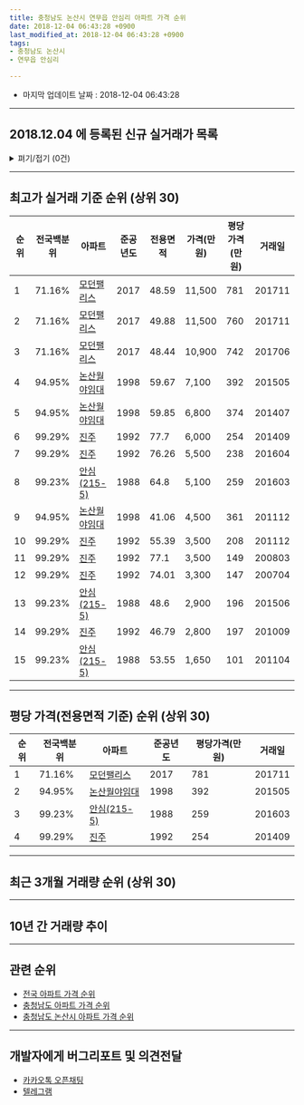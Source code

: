 ```yaml
---
title: 충청남도 논산시 연무읍 안심리 아파트 가격 순위
date: 2018-12-04 06:43:28 +0900
last_modified_at: 2018-12-04 06:43:28 +0900
tags:
- 충청남도 논산시
- 연무읍 안심리

---
```


* 마지막 업데이트 날짜 : 2018-12-04 06:43:28

---

## 2018.12.04 에 등록된 신규 실거래가 목록

<details>
<summary>펴기/접기 (0건)</summary>
<div markdown="1">

|아파트|전국백분위|준공년도|전용면적|가격(만원)|평당가격(만원)|거래일|
|---|---|---|---|---|---|---|
|없음|||||||


</div>
</details>

---

## 최고가 실거래 기준 순위 (상위 30)


|순위|전국백분위|아파트|준공년도|전용면적|가격(만원)|평당가격(만원)|거래일|
|---|---|---|---|---|---|---|---|
|1|71.16%|[모던팰리스](https://search.naver.com/search.naver?query=%EC%B6%A9%EC%B2%AD%EB%82%A8%EB%8F%84+%EB%85%BC%EC%82%B0%EC%8B%9C+%EC%97%B0%EB%AC%B4%EC%9D%8D+%EC%95%88%EC%8B%AC%EB%A6%AC+%EB%AA%A8%EB%8D%98%ED%8C%B0%EB%A6%AC%EC%8A%A4)|2017|48.59|11,500|781|201711|
|2|71.16%|[모던팰리스](https://search.naver.com/search.naver?query=%EC%B6%A9%EC%B2%AD%EB%82%A8%EB%8F%84+%EB%85%BC%EC%82%B0%EC%8B%9C+%EC%97%B0%EB%AC%B4%EC%9D%8D+%EC%95%88%EC%8B%AC%EB%A6%AC+%EB%AA%A8%EB%8D%98%ED%8C%B0%EB%A6%AC%EC%8A%A4)|2017|49.88|11,500|760|201711|
|3|71.16%|[모던팰리스](https://search.naver.com/search.naver?query=%EC%B6%A9%EC%B2%AD%EB%82%A8%EB%8F%84+%EB%85%BC%EC%82%B0%EC%8B%9C+%EC%97%B0%EB%AC%B4%EC%9D%8D+%EC%95%88%EC%8B%AC%EB%A6%AC+%EB%AA%A8%EB%8D%98%ED%8C%B0%EB%A6%AC%EC%8A%A4)|2017|48.44|10,900|742|201706|
|4|94.95%|[논산월야임대](https://search.naver.com/search.naver?query=%EC%B6%A9%EC%B2%AD%EB%82%A8%EB%8F%84+%EB%85%BC%EC%82%B0%EC%8B%9C+%EC%97%B0%EB%AC%B4%EC%9D%8D+%EC%95%88%EC%8B%AC%EB%A6%AC+%EB%85%BC%EC%82%B0%EC%9B%94%EC%95%BC%EC%9E%84%EB%8C%80)|1998|59.67|7,100|392|201505|
|5|94.95%|[논산월야임대](https://search.naver.com/search.naver?query=%EC%B6%A9%EC%B2%AD%EB%82%A8%EB%8F%84+%EB%85%BC%EC%82%B0%EC%8B%9C+%EC%97%B0%EB%AC%B4%EC%9D%8D+%EC%95%88%EC%8B%AC%EB%A6%AC+%EB%85%BC%EC%82%B0%EC%9B%94%EC%95%BC%EC%9E%84%EB%8C%80)|1998|59.85|6,800|374|201407|
|6|99.29%|[진주](https://search.naver.com/search.naver?query=%EC%B6%A9%EC%B2%AD%EB%82%A8%EB%8F%84+%EB%85%BC%EC%82%B0%EC%8B%9C+%EC%97%B0%EB%AC%B4%EC%9D%8D+%EC%95%88%EC%8B%AC%EB%A6%AC+%EC%A7%84%EC%A3%BC)|1992|77.7|6,000|254|201409|
|7|99.29%|[진주](https://search.naver.com/search.naver?query=%EC%B6%A9%EC%B2%AD%EB%82%A8%EB%8F%84+%EB%85%BC%EC%82%B0%EC%8B%9C+%EC%97%B0%EB%AC%B4%EC%9D%8D+%EC%95%88%EC%8B%AC%EB%A6%AC+%EC%A7%84%EC%A3%BC)|1992|76.26|5,500|238|201604|
|8|99.23%|[안심(215-5)](https://search.naver.com/search.naver?query=%EC%B6%A9%EC%B2%AD%EB%82%A8%EB%8F%84+%EB%85%BC%EC%82%B0%EC%8B%9C+%EC%97%B0%EB%AC%B4%EC%9D%8D+%EC%95%88%EC%8B%AC%EB%A6%AC+%EC%95%88%EC%8B%AC%28215-5%29)|1988|64.8|5,100|259|201603|
|9|94.95%|[논산월야임대](https://search.naver.com/search.naver?query=%EC%B6%A9%EC%B2%AD%EB%82%A8%EB%8F%84+%EB%85%BC%EC%82%B0%EC%8B%9C+%EC%97%B0%EB%AC%B4%EC%9D%8D+%EC%95%88%EC%8B%AC%EB%A6%AC+%EB%85%BC%EC%82%B0%EC%9B%94%EC%95%BC%EC%9E%84%EB%8C%80)|1998|41.06|4,500|361|201112|
|10|99.29%|[진주](https://search.naver.com/search.naver?query=%EC%B6%A9%EC%B2%AD%EB%82%A8%EB%8F%84+%EB%85%BC%EC%82%B0%EC%8B%9C+%EC%97%B0%EB%AC%B4%EC%9D%8D+%EC%95%88%EC%8B%AC%EB%A6%AC+%EC%A7%84%EC%A3%BC)|1992|55.39|3,500|208|201112|
|11|99.29%|[진주](https://search.naver.com/search.naver?query=%EC%B6%A9%EC%B2%AD%EB%82%A8%EB%8F%84+%EB%85%BC%EC%82%B0%EC%8B%9C+%EC%97%B0%EB%AC%B4%EC%9D%8D+%EC%95%88%EC%8B%AC%EB%A6%AC+%EC%A7%84%EC%A3%BC)|1992|77.1|3,500|149|200803|
|12|99.29%|[진주](https://search.naver.com/search.naver?query=%EC%B6%A9%EC%B2%AD%EB%82%A8%EB%8F%84+%EB%85%BC%EC%82%B0%EC%8B%9C+%EC%97%B0%EB%AC%B4%EC%9D%8D+%EC%95%88%EC%8B%AC%EB%A6%AC+%EC%A7%84%EC%A3%BC)|1992|74.01|3,300|147|200704|
|13|99.23%|[안심(215-5)](https://search.naver.com/search.naver?query=%EC%B6%A9%EC%B2%AD%EB%82%A8%EB%8F%84+%EB%85%BC%EC%82%B0%EC%8B%9C+%EC%97%B0%EB%AC%B4%EC%9D%8D+%EC%95%88%EC%8B%AC%EB%A6%AC+%EC%95%88%EC%8B%AC%28215-5%29)|1988|48.6|2,900|196|201506|
|14|99.29%|[진주](https://search.naver.com/search.naver?query=%EC%B6%A9%EC%B2%AD%EB%82%A8%EB%8F%84+%EB%85%BC%EC%82%B0%EC%8B%9C+%EC%97%B0%EB%AC%B4%EC%9D%8D+%EC%95%88%EC%8B%AC%EB%A6%AC+%EC%A7%84%EC%A3%BC)|1992|46.79|2,800|197|201009|
|15|99.23%|[안심(215-5)](https://search.naver.com/search.naver?query=%EC%B6%A9%EC%B2%AD%EB%82%A8%EB%8F%84+%EB%85%BC%EC%82%B0%EC%8B%9C+%EC%97%B0%EB%AC%B4%EC%9D%8D+%EC%95%88%EC%8B%AC%EB%A6%AC+%EC%95%88%EC%8B%AC%28215-5%29)|1988|53.55|1,650|101|201104|


---

## 평당 가격(전용면적 기준) 순위 (상위 30)


|순위|전국백분위|아파트|준공년도|평당가격(만원)|거래일|
|---|---|---|---|---|---|
|1|71.16%|[모던팰리스](https://search.naver.com/search.naver?query=%EC%B6%A9%EC%B2%AD%EB%82%A8%EB%8F%84+%EB%85%BC%EC%82%B0%EC%8B%9C+%EC%97%B0%EB%AC%B4%EC%9D%8D+%EC%95%88%EC%8B%AC%EB%A6%AC+%EB%AA%A8%EB%8D%98%ED%8C%B0%EB%A6%AC%EC%8A%A4)|2017|781|201711|
|2|94.95%|[논산월야임대](https://search.naver.com/search.naver?query=%EC%B6%A9%EC%B2%AD%EB%82%A8%EB%8F%84+%EB%85%BC%EC%82%B0%EC%8B%9C+%EC%97%B0%EB%AC%B4%EC%9D%8D+%EC%95%88%EC%8B%AC%EB%A6%AC+%EB%85%BC%EC%82%B0%EC%9B%94%EC%95%BC%EC%9E%84%EB%8C%80)|1998|392|201505|
|3|99.23%|[안심(215-5)](https://search.naver.com/search.naver?query=%EC%B6%A9%EC%B2%AD%EB%82%A8%EB%8F%84+%EB%85%BC%EC%82%B0%EC%8B%9C+%EC%97%B0%EB%AC%B4%EC%9D%8D+%EC%95%88%EC%8B%AC%EB%A6%AC+%EC%95%88%EC%8B%AC%28215-5%29)|1988|259|201603|
|4|99.29%|[진주](https://search.naver.com/search.naver?query=%EC%B6%A9%EC%B2%AD%EB%82%A8%EB%8F%84+%EB%85%BC%EC%82%B0%EC%8B%9C+%EC%97%B0%EB%AC%B4%EC%9D%8D+%EC%95%88%EC%8B%AC%EB%A6%AC+%EC%A7%84%EC%A3%BC)|1992|254|201409|


---

## 최근 3개월 거래량 순위 (상위 30)


<div style="width:100%;">
    <canvas id="deal_count_ranking" height="250"></canvas>
</div>


<script>
new Chart(document.getElementById("deal_count_ranking"), {
    type: 'horizontalBar',
    data: {
        labels: ['모던팰리스', '논산월야임대'],
        datasets: [{
            label: '실거래 수',
            data: [3, 1],
            borderColor: "rgba(255, 0, 128, 1)",
            backgroundColor: "rgba(255, 0, 128, 0.5)",
            fill: false,
        }]
    },
    options: {
        responsive: true,
        title: {
            display: true,
            text: '최근 3개월 거래량 순위'
        },
        tooltips: {
            mode: 'index',
            intersect: false,
            callbacks: {
                title: function(tooltipItems, data) {
                    return "실거래 수:";
                },
                label: function(tooltipItem, data) {
                    return data.labels[tooltipItem.index] + ": " + tooltipItem.xLabel;
                }
            }
        },
        hover: {
            mode: 'nearest',
            intersect: true
        },
        scales: {
            xAxes: [{
                display: true,
                scaleLabel: {
                    display: true,
                    labelString: '실거래 수'
                },
                ticks: {
                    suggestedMin: 0,
                }
            }],
            yAxes: [{
                display: true,
                ticks: {
                    autoSkip: false,
                    callback: function(value, index, values) {
                        if (value.length > 15)
                            return value.substr(0, 13) + "...";
                        else
                            return value;
                    }
                },
                scaleLabel: {
                    display: false,
                }
            }]
        }
    }
});

</script>


---

## 10년 간 거래량 추이


<div style="width:100%;">
    <canvas id="deal_progress" height="250"></canvas>
</div>

<script>
new Chart(document.getElementById("deal_progress"), {
    type: 'line',
    data: {
        labels: ['200812','200901','200902','200903','200904','200905','200906','200907','200908','200909','200910','200911','200912','201001','201002','201003','201004','201005','201006','201007','201008','201009','201010','201011','201012','201101','201102','201103','201104','201105','201106','201107','201108','201109','201110','201111','201112','201201','201202','201203','201204','201205','201206','201207','201208','201209','201210','201211','201212','201301','201302','201303','201304','201305','201306','201307','201308','201309','201310','201311','201312','201401','201402','201403','201404','201405','201406','201407','201408','201409','201410','201411','201412','201501','201502','201503','201504','201505','201506','201507','201508','201509','201510','201511','201512','201601','201602','201603','201604','201605','201606','201607','201608','201609','201610','201611','201612','201701','201702','201703','201704','201705','201706','201707','201708','201709','201710','201711','201712','201801','201802','201803','201804','201805','201806','201807','201808','201809','201810','201811','201812'],
        datasets: [{
            label: '실거래 수',
            pointRadius: 1,
            data: [0, 0, 3, 1, 2, 2, 1, 0, 2, 1, 2, 1, 0, 0, 1, 2, 1, 0, 0, 1, 1, 3, 2, 2, 1, 1, 2, 2, 2, 1, 1, 0, 3, 1, 2, 0, 5, 0, 1, 6, 2, 2, 1, 2, 1, 0, 2, 2, 0, 3, 3, 2, 1, 1, 1, 0, 1, 2, 2, 0, 1, 1, 2, 3, 0, 1, 1, 3, 0, 2, 1, 0, 0, 2, 1, 2, 2, 3, 2, 4, 1, 2, 0, 0, 2, 1, 0, 3, 2, 0, 0, 1, 1, 1, 2, 3, 1, 3, 0, 0, 0, 1, 2, 1, 27, 10, 7, 6, 1, 0, 2, 2, 0, 0, 0, 2, 7, 0, 3, 1, 0],
            borderColor: "rgba(255, 201, 14, 1)",
            backgroundColor: "rgba(255, 201, 14, 0.5)",
            fill: true,
        }]
    },
    options: {
        responsive: true,
        title: {
            display: true,
            text: '10년간 거래량 추이'
        },
        tooltips: {
            mode: 'index',
            intersect: false,
        },
        hover: {
            mode: 'nearest',
            intersect: true
        },
        scales: {
            xAxes: [{
                display: true,
                scaleLabel: {
                    display: true,
                    labelString: '년/월'
                }
            }],
            yAxes: [{
                display: true,
                ticks: {
                    suggestedMin: 0,
                },
                scaleLabel: {
                    display: true,
                    labelString: '실거래 수'
                }
            }]
        }
    }
});

</script>


---

## 관련 순위

- [전국 아파트 가격 순위](https://inasie.github.io/apt-ranking/전국)
- [충청남도 아파트 가격 순위](https://inasie.github.io/apt-ranking/충청남도)
- [충청남도 논산시 아파트 가격 순위](https://inasie.github.io/apt-ranking/충청남도-논산시)


---

## 개발자에게 버그리포트 및 의견전달

- [카카오톡 오픈채팅](https://open.kakao.com/o/gLJUAP4)
- [텔레그램](https://t.me/inasie)

